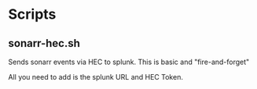 # Scripts

## sonarr-hec.sh
Sends sonarr events via HEC to splunk. This is basic and "fire-and-forget"

All you need to add is the splunk URL and HEC Token.